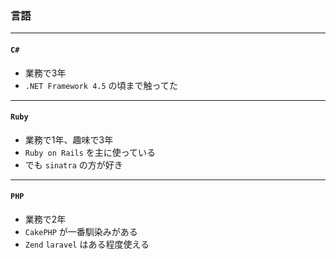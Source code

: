 ### 言語

---

#### `C#`

- 業務で3年
- `.NET Framework 4.5` の頃まで触ってた

---

#### `Ruby`

- 業務で1年、趣味で3年
- `Ruby on Rails` を主に使っている
- でも `sinatra` の方が好き

---

#### `PHP`

- 業務で2年
- `CakePHP` が一番馴染みがある
- `Zend` `laravel` はある程度使える
